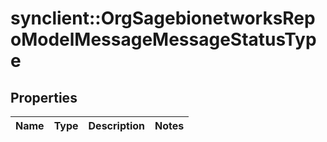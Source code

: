 # synclient::OrgSagebionetworksRepoModelMessageMessageStatusType


## Properties
Name | Type | Description | Notes
------------ | ------------- | ------------- | -------------


